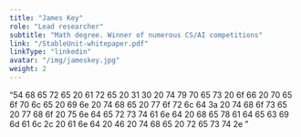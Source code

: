 ```yaml
---
title: "James Key"
role: "Lead researcher"
subtitle: "Math degree. Winner of numerous CS/AI competitions"
link: "/StableUnit-whitepaper.pdf"
linkType: "linkedin"
avatar: "/img/jameskey.jpg"
weight: 2
---
```


“54 68 65 72 65 20 61 72 65 20 31 30 20 74 79 70 65 73 20 6f 66 20 70 65 6f 70 6c 65 20 69 6e 20 74 68 65 20 77 6f 72 6c 64 3a 20 74 68 6f 73 65 20 77 68 6f 20 75 6e 64 65 72 73 74 61 6e 64 20 68 65 78 61 64 65 63 69 6d 61 6c 2c 20 61 6e 64 20 46 20 74 68 65 20 72 65 73 74 2e ”
